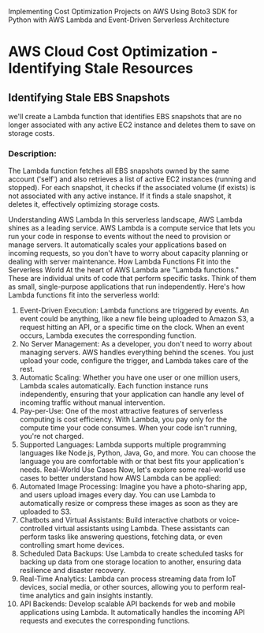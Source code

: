 
Implementing Cost Optimization Projects on AWS Using Boto3 SDK for Python with AWS Lambda and Event-Driven Serverless Architecture
# AWS Cloud Cost Optimization - Identifying Stale Resources

## Identifying Stale EBS Snapshots

 we'll create a Lambda function that identifies EBS snapshots that are no longer associated with any active EC2 instance and deletes them to save on storage costs.

### Description:

The Lambda function fetches all EBS snapshots owned by the same account ('self') and also retrieves a list of active EC2 instances (running and stopped). For each snapshot, it checks if the associated volume (if exists) is not associated with any active instance. If it finds a stale snapshot, it deletes it, effectively optimizing storage costs.

Understanding AWS Lambda
In this serverless landscape, AWS Lambda shines as a leading service. AWS Lambda is a compute service that lets you run your code in response to events without the need to provision or manage servers. It automatically scales your applications based on incoming requests, so you don't have to worry about capacity planning or dealing with server maintenance.
How Lambda Functions Fit into the Serverless World
At the heart of AWS Lambda are "Lambda functions." These are individual units of code that perform specific tasks. Think of them as small, single-purpose applications that run independently.
Here's how Lambda functions fit into the serverless world:
1.	Event-Driven Execution: Lambda functions are triggered by events. An event could be anything, like a new file being uploaded to Amazon S3, a request hitting an API, or a specific time on the clock. When an event occurs, Lambda executes the corresponding function.
2.	No Server Management: As a developer, you don't need to worry about managing servers. AWS handles everything behind the scenes. You just upload your code, configure the trigger, and Lambda takes care of the rest.
3.	Automatic Scaling: Whether you have one user or one million users, Lambda scales automatically. Each function instance runs independently, ensuring that your application can handle any level of incoming traffic without manual intervention.
4.	Pay-per-Use: One of the most attractive features of serverless computing is cost efficiency. With Lambda, you pay only for the compute time your code consumes. When your code isn't running, you're not charged.
5.	Supported Languages: Lambda supports multiple programming languages like Node.js, Python, Java, Go, and more. You can choose the language you are comfortable with or that best fits your application's needs.
Real-World Use Cases
Now, let's explore some real-world use cases to better understand how AWS Lambda can be applied:
1.	Automated Image Processing: Imagine you have a photo-sharing app, and users upload images every day. You can use Lambda to automatically resize or compress these images as soon as they are uploaded to S3.
2.	Chatbots and Virtual Assistants: Build interactive chatbots or voice-controlled virtual assistants using Lambda. These assistants can perform tasks like answering questions, fetching data, or even controlling smart home devices.
3.	Scheduled Data Backups: Use Lambda to create scheduled tasks for backing up data from one storage location to another, ensuring data resilience and disaster recovery.
4.	Real-Time Analytics: Lambda can process streaming data from IoT devices, social media, or other sources, allowing you to perform real-time analytics and gain insights instantly.
5.	API Backends: Develop scalable API backends for web and mobile applications using Lambda. It automatically handles the incoming API requests and executes the corresponding functions.
